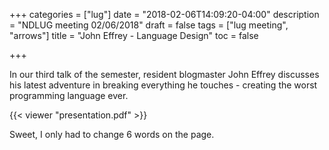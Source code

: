 +++
categories = ["lug"]
date = "2018-02-06T14:09:20-04:00"
description = "NDLUG meeting 02/06/2018"
draft = false
tags = ["lug meeting", "arrows"]
title = "John Effrey - Language Design"
toc = false

+++

In our third talk of the semester, resident blogmaster John Effrey
discusses his latest adventure in breaking everything he touches -
creating the worst programming language ever.

<!--more-->


{{< viewer "presentation.pdf" >}}

Sweet, I only had to change 6 words on the page.
